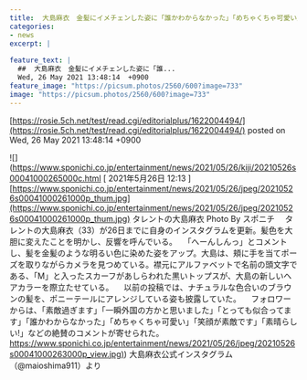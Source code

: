 ```yaml
---
title:  大島麻衣　金髪にイメチェンした姿に「誰かわからなかった」「めちゃくちゃ可愛い」の声  
categories:
- news
excerpt: |
  
feature_text: |
  ##  大島麻衣　金髪にイメチェンした姿に「誰...
  Wed, 26 May 2021 13:48:14  +0900
feature_image: "https://picsum.photos/2560/600?image=733"
image: "https://picsum.photos/2560/600?image=733"
---
```


[https://rosie.5ch.net/test/read.cgi/editorialplus/1622004494/](https://rosie.5ch.net/test/read.cgi/editorialplus/1622004494/)
posted on Wed, 26 May 2021 13:48:14  +0900

<!--more-->

![](https://www.sponichi.co.jp/entertainment/news/2021/05/26/kiji/20210526s00041000265000c.html [ 2021年5月26日 12:13 ] [https://www.sponichi.co.jp/entertainment/news/2021/05/26/jpeg/20210526s00041000261000p_thum.jpg](https://www.sponichi.co.jp/entertainment/news/2021/05/26/jpeg/20210526s00041000261000p_thum.jpg) タレントの大島麻衣 Photo By スポニチ 　タレントの大島麻衣（33）が26日までに自身のインスタグラムを更新。髪色を大胆に変えたことを明かし、反響を呼んでいる。 　「へーんしんっ」とコメントし、髪を金髪のような明るい色に染めた姿をアップ。大島は、頬に手を当てポーズを取りながらカメラを見つめている。襟元にアルファベットで名前の頭文字である、「M」と入ったスカーフがあしらわれた黒いトップスが、大島の新しいヘアカラーを際立たせている。 　以前の投稿では、ナチュラルな色合いのブラウンの髪を、ポニーテールにアレンジしている姿も披露していた。 　フォロワーからは、「素敵過ぎます」「一瞬外国の方かと思いました」「とっても似合ってます」「誰かわからなかった」「めちゃくちゃ可愛い」「笑顔が素敵です」「素晴らしい!」などの絶賛のコメントが寄せられた。 [https://www.sponichi.co.jp/entertainment/news/2021/05/26/jpeg/20210526s00041000263000p_view.jpg)](https://www.sponichi.co.jp/entertainment/news/2021/05/26/jpeg/20210526s00041000263000p_view.jpg)) 大島麻衣公式インスタグラム（@maioshima911）より
